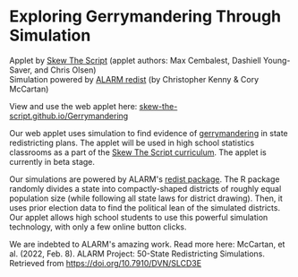 # Exploring Gerrymandering Through Simulation
Applet by [Skew The Script](https://skewthescript.org/) (applet authors: Max Cembalest, Dashiell Young-Saver, and Chris Olsen) <br>
Simulation powered by [ALARM redist](https://alarm-redist.github.io/redist/) (by Christopher Kenny & Cory McCartan)

View and use the web applet here: [skew-the-script.github.io/Gerrymandering](https://skew-the-script.github.io/Gerrymandering/)

Our web applet uses simulation to find evidence of [gerrymandering](https://en.wikipedia.org/wiki/Gerrymandering) in state redistricting plans. The applet will be used in high school statistics classrooms as a part of the [Skew The Script curriculum](https://skewthescript.org/ap-stats-curriculum). The applet is currently in beta stage.

Our simulations are powered by ALARM's [redist package](https://alarm-redist.github.io/redist/). The R package randomly divides a state into compactly-shaped districts of roughly equal population size (while following all state laws for district drawing). Then, it uses prior election data to find the political lean of the simulated districts. Our applet allows high school students to use this powerful simulation technology, with only a few online button clicks.

We are indebted to ALARM's amazing work. Read more here: McCartan, et al. (2022, Feb. 8). ALARM Project: 50-State Redistricting Simulations. Retrieved from https://doi.org/10.7910/DVN/SLCD3E
